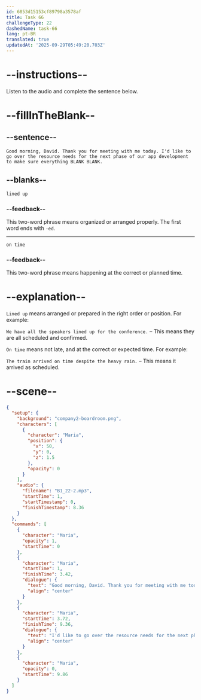 ```yaml
---
id: 6853d15153cf89798a3578af
title: Task 66
challengeType: 22
dashedName: task-66
lang: pt-BR
translated: true
updatedAt: '2025-09-29T05:49:20.703Z'
---
```


<!-- (Audio) Maria: Good morning, David. Thank you for meeting with me today. I'd like to go over the resource needs for the next phase of our app development to make sure everything lined up on time. -->

# --instructions--

Listen to the audio and complete the sentence below.

# --fillInTheBlank--

## --sentence--

`Good morning, David. Thank you for meeting with me today. I'd like to go over the resource needs for the next phase of our app development to make sure everything BLANK BLANK.`

## --blanks--

`lined up`

### --feedback--

This two-word phrase means organized or arranged properly. The first word ends with `-ed`.

---

`on time`

### --feedback--

This two-word phrase means happening at the correct or planned time.

# --explanation--

`Lined up` means arranged or prepared in the right order or position. For example:

`We have all the speakers lined up for the conference.` – This means they are all scheduled and confirmed.

`On time` means not late, and at the correct or expected time. For example:

`The train arrived on time despite the heavy rain.` – This means it arrived as scheduled.

# --scene--

```json
{
  "setup": {
    "background": "company2-boardroom.png",
    "characters": [
      {
        "character": "Maria",
        "position": {
          "x": 50,
          "y": 0,
          "z": 1.5
        },
        "opacity": 0
      }
    ],
    "audio": {
      "filename": "B1_22-2.mp3",
      "startTime": 1,
      "startTimestamp": 0,
      "finishTimestamp": 8.36
    }
  },
  "commands": [
    {
      "character": "Maria",
      "opacity": 1,
      "startTime": 0
    },
    {
      "character": "Maria",
      "startTime": 1,
      "finishTime": 3.42,
      "dialogue": {
        "text": "Good morning, David. Thank you for meeting with me today.",
        "align": "center"
      }
    },
    {
      "character": "Maria",
      "startTime": 3.72,
      "finishTime": 9.36,
      "dialogue": {
        "text": "I'd like to go over the resource needs for the next phase of our app development to make sure everything lined up on time.",
        "align": "center"
      }
    },
    {
      "character": "Maria",
      "opacity": 0,
      "startTime": 9.86
    }
  ]
}
```
